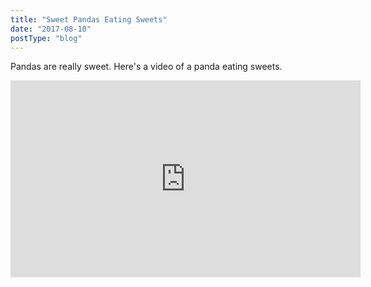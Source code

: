 ```yaml
---
title: "Sweet Pandas Eating Sweets"
date: "2017-08-10"
postType: "blog"
---
```


Pandas are really sweet.
Here's a video of a panda eating sweets.

<iframe width="560" height="315" src="https://www.youtube.com/embed/4n0xNbfJLR8" frameborder="0" allowfullscreen></iframe>
